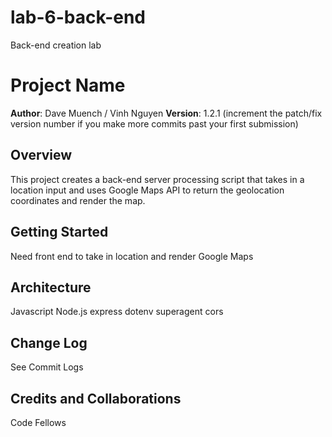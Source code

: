 # lab-6-back-end
Back-end creation lab

# Project Name

**Author**: Dave Muench / Vinh Nguyen
**Version**: 1.2.1 (increment the patch/fix version number if you make more commits past your first submission)

## Overview
This project creates a back-end server processing script that takes in a location input and uses Google Maps API to return the geolocation coordinates and render the map.

## Getting Started
Need front end to take in location and render Google Maps

## Architecture

Javascript
Node.js
express
dotenv
superagent
cors

## Change Log
See Commit Logs

## Credits and Collaborations
Code Fellows
